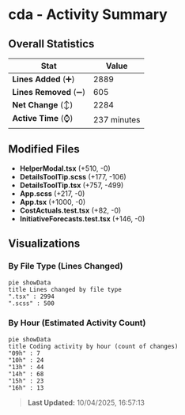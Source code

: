 # cda - Activity Summary 

## Overall Statistics

| Stat                   | Value                                                             |
| ---------------------- | ----------------------------------------------------------------- |
| **Lines Added** (➕)   | 2889                                          |
| **Lines Removed** (➖) | 605                                        |
| **Net Change** (↕)    | 2284                |
| **Active Time** (⌚)   | 237 minutes |


## Modified Files
- **HelperModal.tsx** (+510, -0)
- **DetailsToolTip.scss** (+177, -106)
- **DetailsToolTip.tsx** (+757, -499)
- **App.scss** (+217, -0)
- **App.tsx** (+1000, -0)
- **CostActuals.test.tsx** (+82, -0)
- **InitiativeForecasts.test.tsx** (+146, -0)

## Visualizations

### By File Type (Lines Changed)

```mermaid
pie showData
title Lines changed by file type
".tsx" : 2994
".scss" : 500
```

### By Hour (Estimated Activity Count)

```mermaid
pie showData
title Coding activity by hour (count of changes)
"09h" : 7
"10h" : 24
"13h" : 44
"14h" : 68
"15h" : 23
"16h" : 13
```


> **Last Updated:** 10/04/2025, 16:57:13